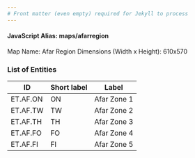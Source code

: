 ```yaml
---
# Front matter (even empty) required for Jekyll to process
---
```


#### JavaScript Alias: maps/afarregion

Map Name: Afar Region
Dimensions (Width x Height): 610x570

### List of Entities

| ID       | Short label | Label       |
| -------- | ----------- | ----------- |
| ET.AF.ON | ON          | Afar Zone 1 |
| ET.AF.TW | TW          | Afar Zone 2 |
| ET.AF.TH | TH          | Afar Zone 3 |
| ET.AF.FO | FO          | Afar Zone 4 |
| ET.AF.FI | FI          | Afar Zone 5 |
